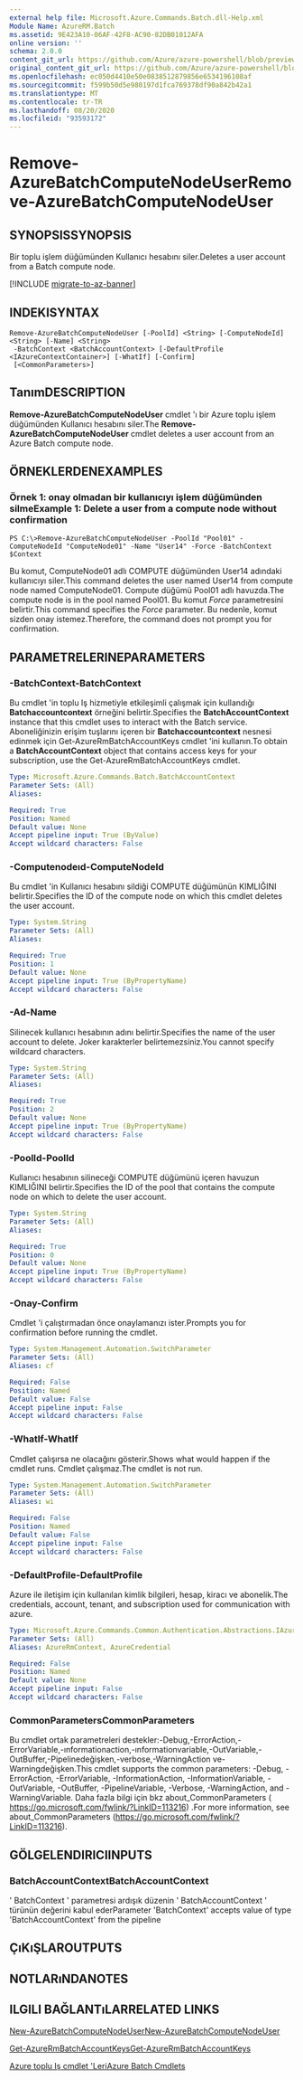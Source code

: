 ```yaml
---
external help file: Microsoft.Azure.Commands.Batch.dll-Help.xml
Module Name: AzureRM.Batch
ms.assetid: 9E423A10-06AF-42F8-AC90-82DB01012AFA
online version: ''
schema: 2.0.0
content_git_url: https://github.com/Azure/azure-powershell/blob/preview/src/ResourceManager/AzureBatch/Commands.Batch/help/Remove-AzureBatchComputeNodeUser.md
original_content_git_url: https://github.com/Azure/azure-powershell/blob/preview/src/ResourceManager/AzureBatch/Commands.Batch/help/Remove-AzureBatchComputeNodeUser.md
ms.openlocfilehash: ec050d4410e50e0838512879856e6534196108af
ms.sourcegitcommit: f599b50d5e980197d1fca769378df90a842b42a1
ms.translationtype: MT
ms.contentlocale: tr-TR
ms.lasthandoff: 08/20/2020
ms.locfileid: "93593172"
---
```

# <span data-ttu-id="6bd9a-101">Remove-AzureBatchComputeNodeUser</span><span class="sxs-lookup"><span data-stu-id="6bd9a-101">Remove-AzureBatchComputeNodeUser</span></span>

## <span data-ttu-id="6bd9a-102">SYNOPSIS</span><span class="sxs-lookup"><span data-stu-id="6bd9a-102">SYNOPSIS</span></span>
<span data-ttu-id="6bd9a-103">Bir toplu işlem düğümünden Kullanıcı hesabını siler.</span><span class="sxs-lookup"><span data-stu-id="6bd9a-103">Deletes a user account from a Batch compute node.</span></span>

[!INCLUDE [migrate-to-az-banner](../../includes/migrate-to-az-banner.md)]

## <span data-ttu-id="6bd9a-104">INDEKI</span><span class="sxs-lookup"><span data-stu-id="6bd9a-104">SYNTAX</span></span>

```
Remove-AzureBatchComputeNodeUser [-PoolId] <String> [-ComputeNodeId] <String> [-Name] <String>
 -BatchContext <BatchAccountContext> [-DefaultProfile <IAzureContextContainer>] [-WhatIf] [-Confirm]
 [<CommonParameters>]
```

## <span data-ttu-id="6bd9a-105">Tanım</span><span class="sxs-lookup"><span data-stu-id="6bd9a-105">DESCRIPTION</span></span>
<span data-ttu-id="6bd9a-106">**Remove-AzureBatchComputeNodeUser** cmdlet 'ı bir Azure toplu işlem düğümünden Kullanıcı hesabını siler.</span><span class="sxs-lookup"><span data-stu-id="6bd9a-106">The **Remove-AzureBatchComputeNodeUser** cmdlet deletes a user account from an Azure Batch compute node.</span></span>

## <span data-ttu-id="6bd9a-107">ÖRNEKLERDEN</span><span class="sxs-lookup"><span data-stu-id="6bd9a-107">EXAMPLES</span></span>

### <span data-ttu-id="6bd9a-108">Örnek 1: onay olmadan bir kullanıcıyı işlem düğümünden silme</span><span class="sxs-lookup"><span data-stu-id="6bd9a-108">Example 1: Delete a user from a compute node without confirmation</span></span>
```
PS C:\>Remove-AzureBatchComputeNodeUser -PoolId "Pool01" -ComputeNodeId "ComputeNode01" -Name "User14" -Force -BatchContext $Context
```

<span data-ttu-id="6bd9a-109">Bu komut, ComputeNode01 adlı COMPUTE düğümünden User14 adındaki kullanıcıyı siler.</span><span class="sxs-lookup"><span data-stu-id="6bd9a-109">This command deletes the user named User14 from compute node named ComputeNode01.</span></span>
<span data-ttu-id="6bd9a-110">Compute düğümü Pool01 adlı havuzda.</span><span class="sxs-lookup"><span data-stu-id="6bd9a-110">The compute node is in the pool named Pool01.</span></span>
<span data-ttu-id="6bd9a-111">Bu komut *Force* parametresini belirtir.</span><span class="sxs-lookup"><span data-stu-id="6bd9a-111">This command specifies the *Force* parameter.</span></span>
<span data-ttu-id="6bd9a-112">Bu nedenle, komut sizden onay istemez.</span><span class="sxs-lookup"><span data-stu-id="6bd9a-112">Therefore, the command does not prompt you for confirmation.</span></span>

## <span data-ttu-id="6bd9a-113">PARAMETRELERINE</span><span class="sxs-lookup"><span data-stu-id="6bd9a-113">PARAMETERS</span></span>

### <span data-ttu-id="6bd9a-114">-BatchContext</span><span class="sxs-lookup"><span data-stu-id="6bd9a-114">-BatchContext</span></span>
<span data-ttu-id="6bd9a-115">Bu cmdlet 'in toplu Iş hizmetiyle etkileşimli çalışmak için kullandığı **Batchaccountcontext** örneğini belirtir.</span><span class="sxs-lookup"><span data-stu-id="6bd9a-115">Specifies the **BatchAccountContext** instance that this cmdlet uses to interact with the Batch service.</span></span>
<span data-ttu-id="6bd9a-116">Aboneliğinizin erişim tuşlarını içeren bir **Batchaccountcontext** nesnesi edinmek için Get-AzureRmBatchAccountKeys cmdlet 'ini kullanın.</span><span class="sxs-lookup"><span data-stu-id="6bd9a-116">To obtain a **BatchAccountContext** object that contains access keys for your subscription, use the Get-AzureRmBatchAccountKeys cmdlet.</span></span>

```yaml
Type: Microsoft.Azure.Commands.Batch.BatchAccountContext
Parameter Sets: (All)
Aliases: 

Required: True
Position: Named
Default value: None
Accept pipeline input: True (ByValue)
Accept wildcard characters: False
```

### <span data-ttu-id="6bd9a-117">-Computenodeıd</span><span class="sxs-lookup"><span data-stu-id="6bd9a-117">-ComputeNodeId</span></span>
<span data-ttu-id="6bd9a-118">Bu cmdlet 'in Kullanıcı hesabını sildiği COMPUTE düğümünün KIMLIĞINI belirtir.</span><span class="sxs-lookup"><span data-stu-id="6bd9a-118">Specifies the ID of the compute node on which this cmdlet deletes the user account.</span></span>

```yaml
Type: System.String
Parameter Sets: (All)
Aliases: 

Required: True
Position: 1
Default value: None
Accept pipeline input: True (ByPropertyName)
Accept wildcard characters: False
```

### <span data-ttu-id="6bd9a-119">-Ad</span><span class="sxs-lookup"><span data-stu-id="6bd9a-119">-Name</span></span>
<span data-ttu-id="6bd9a-120">Silinecek kullanıcı hesabının adını belirtir.</span><span class="sxs-lookup"><span data-stu-id="6bd9a-120">Specifies the name of the user account to delete.</span></span>
<span data-ttu-id="6bd9a-121">Joker karakterler belirtemezsiniz.</span><span class="sxs-lookup"><span data-stu-id="6bd9a-121">You cannot specify wildcard characters.</span></span>

```yaml
Type: System.String
Parameter Sets: (All)
Aliases: 

Required: True
Position: 2
Default value: None
Accept pipeline input: True (ByPropertyName)
Accept wildcard characters: False
```

### <span data-ttu-id="6bd9a-122">-PoolId</span><span class="sxs-lookup"><span data-stu-id="6bd9a-122">-PoolId</span></span>
<span data-ttu-id="6bd9a-123">Kullanıcı hesabının silineceği COMPUTE düğümünü içeren havuzun KIMLIĞINI belirtir.</span><span class="sxs-lookup"><span data-stu-id="6bd9a-123">Specifies the ID of the pool that contains the compute node on which to delete the user account.</span></span>

```yaml
Type: System.String
Parameter Sets: (All)
Aliases: 

Required: True
Position: 0
Default value: None
Accept pipeline input: True (ByPropertyName)
Accept wildcard characters: False
```

### <span data-ttu-id="6bd9a-124">-Onay</span><span class="sxs-lookup"><span data-stu-id="6bd9a-124">-Confirm</span></span>
<span data-ttu-id="6bd9a-125">Cmdlet 'i çalıştırmadan önce onaylamanızı ister.</span><span class="sxs-lookup"><span data-stu-id="6bd9a-125">Prompts you for confirmation before running the cmdlet.</span></span>

```yaml
Type: System.Management.Automation.SwitchParameter
Parameter Sets: (All)
Aliases: cf

Required: False
Position: Named
Default value: False
Accept pipeline input: False
Accept wildcard characters: False
```

### <span data-ttu-id="6bd9a-126">-WhatIf</span><span class="sxs-lookup"><span data-stu-id="6bd9a-126">-WhatIf</span></span>
<span data-ttu-id="6bd9a-127">Cmdlet çalışırsa ne olacağını gösterir.</span><span class="sxs-lookup"><span data-stu-id="6bd9a-127">Shows what would happen if the cmdlet runs.</span></span>
<span data-ttu-id="6bd9a-128">Cmdlet çalışmaz.</span><span class="sxs-lookup"><span data-stu-id="6bd9a-128">The cmdlet is not run.</span></span>

```yaml
Type: System.Management.Automation.SwitchParameter
Parameter Sets: (All)
Aliases: wi

Required: False
Position: Named
Default value: False
Accept pipeline input: False
Accept wildcard characters: False
```

### <span data-ttu-id="6bd9a-129">-DefaultProfile</span><span class="sxs-lookup"><span data-stu-id="6bd9a-129">-DefaultProfile</span></span>
<span data-ttu-id="6bd9a-130">Azure ile iletişim için kullanılan kimlik bilgileri, hesap, kiracı ve abonelik.</span><span class="sxs-lookup"><span data-stu-id="6bd9a-130">The credentials, account, tenant, and subscription used for communication with azure.</span></span>

```yaml
Type: Microsoft.Azure.Commands.Common.Authentication.Abstractions.IAzureContextContainer
Parameter Sets: (All)
Aliases: AzureRmContext, AzureCredential

Required: False
Position: Named
Default value: None
Accept pipeline input: False
Accept wildcard characters: False
```

### <span data-ttu-id="6bd9a-131">CommonParameters</span><span class="sxs-lookup"><span data-stu-id="6bd9a-131">CommonParameters</span></span>
<span data-ttu-id="6bd9a-132">Bu cmdlet ortak parametreleri destekler:-Debug,-ErrorAction,-ErrorVariable,-ınformationaction,-ınformationvariable,-OutVariable,-OutBuffer,-Pipelinedeğişken,-verbose,-WarningAction ve-Warningdeğişken.</span><span class="sxs-lookup"><span data-stu-id="6bd9a-132">This cmdlet supports the common parameters: -Debug, -ErrorAction, -ErrorVariable, -InformationAction, -InformationVariable, -OutVariable, -OutBuffer, -PipelineVariable, -Verbose, -WarningAction, and -WarningVariable.</span></span> <span data-ttu-id="6bd9a-133">Daha fazla bilgi için bkz about_CommonParameters ( https://go.microsoft.com/fwlink/?LinkID=113216) .</span><span class="sxs-lookup"><span data-stu-id="6bd9a-133">For more information, see about_CommonParameters (https://go.microsoft.com/fwlink/?LinkID=113216).</span></span>

## <span data-ttu-id="6bd9a-134">GÖLGELENDIRICI</span><span class="sxs-lookup"><span data-stu-id="6bd9a-134">INPUTS</span></span>

### <span data-ttu-id="6bd9a-135">BatchAccountContext</span><span class="sxs-lookup"><span data-stu-id="6bd9a-135">BatchAccountContext</span></span>
<span data-ttu-id="6bd9a-136">' BatchContext ' parametresi ardışık düzenin ' BatchAccountContext ' türünün değerini kabul eder</span><span class="sxs-lookup"><span data-stu-id="6bd9a-136">Parameter 'BatchContext' accepts value of type 'BatchAccountContext' from the pipeline</span></span>

## <span data-ttu-id="6bd9a-137">ÇıKıŞLAR</span><span class="sxs-lookup"><span data-stu-id="6bd9a-137">OUTPUTS</span></span>

## <span data-ttu-id="6bd9a-138">NOTLARıNDA</span><span class="sxs-lookup"><span data-stu-id="6bd9a-138">NOTES</span></span>

## <span data-ttu-id="6bd9a-139">ILGILI BAĞLANTıLAR</span><span class="sxs-lookup"><span data-stu-id="6bd9a-139">RELATED LINKS</span></span>

[<span data-ttu-id="6bd9a-140">New-AzureBatchComputeNodeUser</span><span class="sxs-lookup"><span data-stu-id="6bd9a-140">New-AzureBatchComputeNodeUser</span></span>](./New-AzureBatchComputeNodeUser.md)

[<span data-ttu-id="6bd9a-141">Get-AzureRmBatchAccountKeys</span><span class="sxs-lookup"><span data-stu-id="6bd9a-141">Get-AzureRmBatchAccountKeys</span></span>](./Get-AzureRmBatchAccountKeys.md)

[<span data-ttu-id="6bd9a-142">Azure toplu Iş cmdlet 'Leri</span><span class="sxs-lookup"><span data-stu-id="6bd9a-142">Azure Batch Cmdlets</span></span>](./AzureRM.Batch.md)


